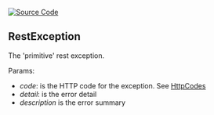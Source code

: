 [![Source Code](https://img.shields.io/badge/Source%20Code-black?logo=TypeScript&style=for-the-badge)](src/main/core/exeption/rest.exception.ts)

## RestException

The 'primitive' rest exception.

Params:

 - *code*: is the HTTP code for the exception. See [HttpCodes](../shared/enum/http-code-enum.md)
 - *detail*: is the error detail
 - *description* is the error summary
